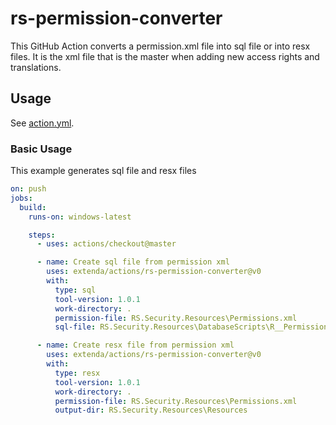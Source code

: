 # rs-permission-converter

This GitHub Action converts a permission.xml file into sql file or into resx files. It is the xml file that is the master when adding new access rights and translations.

## Usage

See [action.yml](action.yml).

### Basic Usage

This example generates sql file and resx files

```yaml
on: push
jobs:
  build:
    runs-on: windows-latest

    steps:
      - uses: actions/checkout@master  

      - name: Create sql file from permission xml
        uses: extenda/actions/rs-permission-converter@v0
        with:
          type: sql
          tool-version: 1.0.1
          work-directory: .
          permission-file: RS.Security.Resources\Permissions.xml
          sql-file: RS.Security.Resources\DatabaseScripts\R__Permissions.sql

      - name: Create resx file from permission xml
        uses: extenda/actions/rs-permission-converter@v0
        with:
          type: resx
          tool-version: 1.0.1
          work-directory: .
          permission-file: RS.Security.Resources\Permissions.xml
          output-dir: RS.Security.Resources\Resources
```
